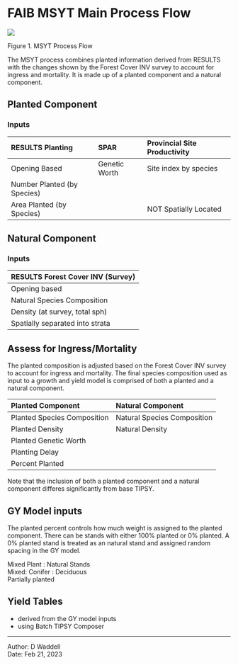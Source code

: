 # FAIB MSYT Main Process Flow


![](../Images/process.png)

Figure 1.  MSYT Process Flow


The MSYT process combines planted information derived from RESULTS with the changes shown by the Forest Cover INV survey to account for ingress and mortality.  It is made up of a planted component and a natural component.

## Planted Component

### Inputs

| RESULTS Planting | SPAR | Provincial Site Productivity |
|:-----------------|:------------|:-----------|
| Opening Based |  Genetic Worth | Site index by species | 
| Number Planted (by Species) | |
| Area Planted (by Species) | | NOT Spatially Located |



## Natural Component

### Inputs

| RESULTS Forest Cover INV (Survey) |
|:-------------------|
| Opening based |
| Natural Species Composition |
| Density (at survey, total sph) |
| Spatially separated into strata |


 
## Assess for Ingress/Mortality
  
The planted composition is adjusted based on the Forest Cover INV survey to account for ingress and mortality.  The final species composition used as input to a growth and yield model is comprised of both a planted and a natural component.

| Planted Component | Natural Component|
|:-------------------|:----------|
| Planted Species Composition | Natural Species Composition |
| Planted Density | Natural Density |
| Planted Genetic Worth | |
| Planting Delay | |
| Percent Planted | |


Note that the inclusion of both a planted component and a natural component differes significantly from base TIPSY.  


## GY Model inputs

The planted percent controls how much weight is assigned to the planted component.  There can be stands with either 100% planted or 0% planted.  A 0% planted stand is treated as an natural stand and assigned random spacing in the GY model.  

Mixed Plant : Natural Stands  
Mixed: Conifer : Deciduous  
Partially planted  


## Yield Tables

- derived from the GY model inputs
- using Batch TIPSY Composer

___

Author: D Waddell  
Date: Feb 21, 2023
